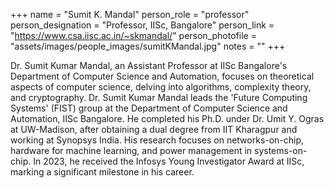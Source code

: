 +++
name = "Sumit K. Mandal"
person_role = "professor"
person_designation = "Professor, IISc, Bangalore"
person_link = "https://www.csa.iisc.ac.in/~skmandal/"
person_photofile = "assets/images/people_images/sumitKMandal.jpg"
notes = ""
+++

Dr. Sumit Kumar Mandal, an Assistant Professor at IISc Bangalore's Department of Computer Science and Automation,
focuses on theoretical aspects of computer science, delving into algorithms, complexity theory, and cryptography.
Dr. Sumit Kumar Mandal leads the 'Future Computing Systems' (FIST) group at the Department of Computer Science and
Automation, IISc Bangalore. He completed his Ph.D. under Dr. Umit Y. Ogras at UW-Madison, after obtaining a dual degree
from IIT Kharagpur and working at Synopsys India. His research focuses on networks-on-chip, hardware for machine
learning, and power management in systems-on-chip. In 2023, he received the Infosys Young Investigator Award at IISc,
marking a significant milestone in his career.